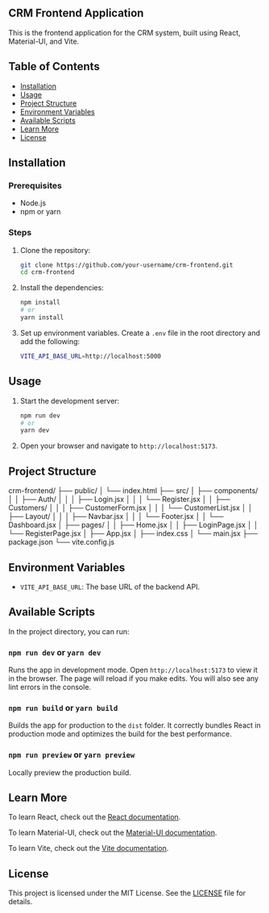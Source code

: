 
## CRM Frontend Application

This is the frontend application for the CRM system, built using React, Material-UI, and Vite.

## Table of Contents
- [Installation](#installation)
- [Usage](#usage)
- [Project Structure](#project-structure)
- [Environment Variables](#environment-variables)
- [Available Scripts](#available-scripts)
- [Learn More](#learn-more)
- [License](#license)

## Installation

### Prerequisites
- Node.js
- npm or yarn

### Steps
1. Clone the repository:
    ```bash
    git clone https://github.com/your-username/crm-frontend.git
    cd crm-frontend
    ```

2. Install the dependencies:
    ```bash
    npm install
    # or
    yarn install
    ```

3. Set up environment variables. Create a `.env` file in the root directory and add the following:
    ```bash
    VITE_API_BASE_URL=http://localhost:5000
    ```

## Usage

1. Start the development server:
    ```bash
    npm run dev
    # or
    yarn dev
    ```

2. Open your browser and navigate to `http://localhost:5173`.

## Project Structure

crm-frontend/
├── public/
│ └── index.html
├── src/
│ ├── components/
│ │ ├── Auth/
│ │ │ ├── Login.jsx
│ │ │ └── Register.jsx
│ │ ├── Customers/
│ │ │ ├── CustomerForm.jsx
│ │ │ └── CustomerList.jsx
│ │ ├── Layout/
│ │ │ ├── Navbar.jsx
│ │ │ └── Footer.jsx
│ │ └── Dashboard.jsx
│ ├── pages/
│ │ ├── Home.jsx
│ │ ├── LoginPage.jsx
│ │ └── RegisterPage.jsx
│ ├── App.jsx
│ ├── index.css
│ └── main.jsx
├── package.json
└── vite.config.js


## Environment Variables

- `VITE_API_BASE_URL`: The base URL of the backend API.

## Available Scripts

In the project directory, you can run:

### `npm run dev` or `yarn dev`
Runs the app in development mode. Open `http://localhost:5173` to view it in the browser. The page will reload if you make edits. You will also see any lint errors in the console.

### `npm run build` or `yarn build`
Builds the app for production to the `dist` folder. It correctly bundles React in production mode and optimizes the build for the best performance.

### `npm run preview` or `yarn preview`
Locally preview the production build.

## Learn More

To learn React, check out the [React documentation](https://reactjs.org/).

To learn Material-UI, check out the [Material-UI documentation](https://mui.com/).

To learn Vite, check out the [Vite documentation](https://vitejs.dev/).

## License

This project is licensed under the MIT License. See the [LICENSE](LICENSE) file for details.

